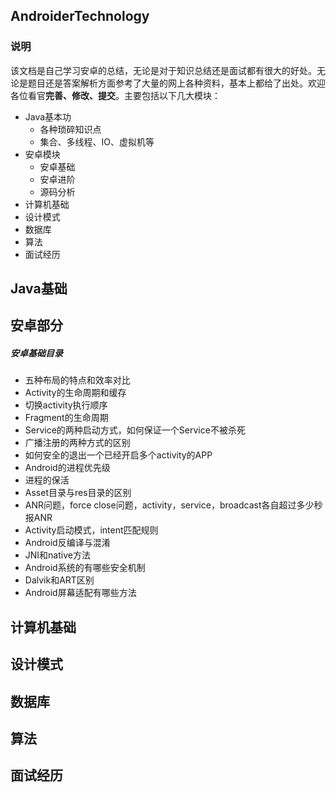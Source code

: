 ## AndroiderTechnology 
### 说明
该文档是自己学习安卓的总结，无论是对于知识总结还是面试都有很大的好处。无论是题目还是答案解析方面参考了大量的网上各种资料，基本上都给了出处。欢迎各位看官**完善、修改、提交**。主要包括以下几大模块：
* Java基本功
	* 各种琐碎知识点
	* 集合、多线程、IO、虚拟机等
* 安卓模块
	* 安卓基础
	* 安卓进阶
	* 源码分析
* 计算机基础
* 设计模式
* 数据库
* 算法
* 面试经历

## Java基础


## 安卓部分
##### 安卓基础目录
* 五种布局的特点和效率对比
* Activity的生命周期和缓存
* 切换activity执行顺序
* Fragment的生命周期
* Service的两种启动方式，如何保证一个Service不被杀死
* 广播注册的两种方式的区别
* 如何安全的退出一个已经开启多个activity的APP
* Android的进程优先级
* 进程的保活
* Asset目录与res目录的区别
* ANR问题，force close问题，activity，service，broadcast各自超过多少秒报ANR
* Activity启动模式，intent匹配规则
* Android反编译与混淆
* JNI和native方法
* Android系统的有哪些安全机制
* Dalvik和ART区别
* Android屏幕适配有哪些方法

## 计算机基础

## 设计模式

## 数据库

## 算法

## 面试经历
